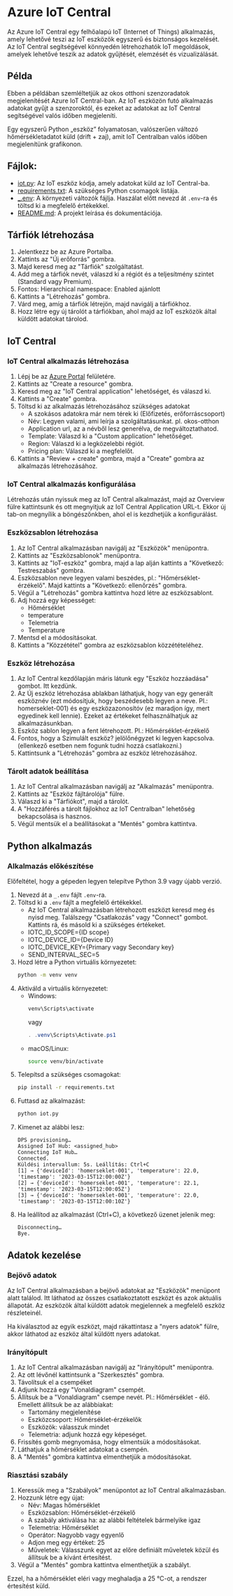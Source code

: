 # Azure IoT Central

Az Azure IoT Central egy felhőalapú IoT (Internet of Things) alkalmazás, amely lehetővé teszi az IoT eszközök egyszerű és biztonságos kezelését. Az IoT Central segítségével könnyedén létrehozhatók IoT megoldások, amelyek lehetővé teszik az adatok gyűjtését, elemzését és vizualizálását.

## Példa

Ebben a példában szemléltetjük az okos otthoni szenzoradatok megjelenítését Azure IoT Central-ban. Az IoT eszközön futó alkalmazás adatokat gyűjt a szenzoroktól, és ezeket az adatokat az IoT Central segítségével valós időben megjeleníti.

Egy egyszerű Python „eszköz” folyamatosan, valószerűen változó hőmérsékletadatot küld (drift + zaj), amit IoT Centralban valós időben megjelenítünk grafikonon.

## Fájlok:

- [iot.py](iot.py): Az IoT eszköz kódja, amely adatokat küld az IoT Central-ba.
- [requirements.txt](requirements.txt): A szükséges Python csomagok listája.
- [_.env](_.env): A környezeti változók fájlja. Haszálat előtt nevezd át `.env`-ra és töltsd ki a megfelelő értékekkel.
- [README.md](README.md): A projekt leírása és dokumentációja.


## Tárfiók létrehozása

1. Jelentkezz be az Azure Portalba.
2. Kattints az "Új erőforrás" gombra.
3. Majd keresd meg az "Tárfiók" szolgáltatást.
4. Add meg a tárfiók nevét, válaszd ki a régiót és a teljesítmény szintet (Standard vagy Premium).
5. Fontos: Hierarchical namespace: Enabled ajánlott
6. Kattints a "Létrehozás" gombra.
7. Várd meg, amíg a tárfiók létrejön, majd navigálj a tárfiókhoz.
8. Hozz létre egy új tárolót a tárfiókban, ahol majd az IoT eszközök által küldött adatokat tárolod.

## IoT Central

### IoT Central alkalmazás létrehozása

1. Lépj be az [Azure Portal](https://portal.azure.com/) felületére.
2. Kattints az "Create a resource" gombra.
3. Keresd meg az "IoT Central application" lehetőséget, és válaszd ki.
4. Kattints a "Create" gombra.
5. Töltsd ki az alkalmazás létrehozásához szükséges adatokat
   - A szokásos adatokra már nem térek ki (Előfizetés, erőforráscsoport)
   - Név: Legyen valami, ami leírja a szolgáltatásunkat. pl. okos-otthon
   - Application url, az a névből lesz generélva, de megváltoztathatod.
   - Template: Válaszd ki a "Custom application" lehetőséget.
   - Region: Válaszd ki a legközelebbi régiót.
   - Pricing plan: Válaszd ki a megfelelőt.
6. Kattints a "Review + create" gombra, majd a "Create" gombra az alkalmazás létrehozásához.

### IoT Central alkalmazás konfigurálása

Létrehozás után nyissuk meg az IoT Central alkalmazást, majd az Overview fülre kattintsunk és ott megnyitjuk az IoT Central Application URL-t. Ekkor új tab-on megnyílik a böngészőnkben, ahol el is kezdhetjük a konfigurálást.

### Eszközsablon létrehozása

1. Az IoT Central alkalmazásban navigálj az "Eszközök" menüpontra.
2. Kattints az "Eszközsablonok" menüpontra.
3. Kattints az "IoT-eszköz" gombra, majd a lap alján kattints a "Következő: Testreszabás" gombra.
4. Eszközsablon neve legyen valami beszédes, pl.: "Hőmérséklet-érzékelő". Majd kattints a "Következő: ellenőrzés" gombra.
5. Végül a "Létrehozás" gombra kattintva hozd létre az eszközsablont.
6. Adj hozzá egy képességet:
   - Hőmérséklet
   - temperature
   - Telemetria
   - Temperature
7. Mentsd el a módosításokat.
8. Kattints a "Közzététel" gombra az eszközsablon közzétételéhez.

### Eszköz létrehozása

1. Az IoT Central kezdőlapján máris látunk egy "Eszköz hozzáadása" gombot. Itt kezdünk.
2. Az Új eszköz létrehozása ablakban láthatjuk, hogy van egy generált eszköznév (ezt módosítjuk, hogy beszédesebb legyen a neve. Pl.: homerseklet-001) és egy eszközazonosítóv (ez maradjon így, mert egyedinek kell lennie). Ezeket az értékeket felhasználhatjuk az alkalmazásunkban.
3. Eszköz sablon legyen a fent létrehozott. Pl.: Hőmérséklet-érzékelő
4. Fontos, hogy a Szimulált eszköz? jelölőnégyzet ki legyen kapcsolva. (ellenkező esetben nem fogunk tudni hozzá csatlakozni.)
5. Kattintsunk a "Létrehozás" gombra az eszköz létrehozásához.

### Tárolt adatok beállítása

1. Az IoT Central alkalmazásban navigálj az "Alkalmazás" menüpontra.
2. Kattints az "Eszköz fájltárolója" fülre.
3. Válaszd ki a "Tárfiókot", majd a tárolót.
4. A "Hozzáférés a tárolt fájlokhoz az IoT Centralban" lehetőség bekapcsolása is hasznos.
5. Végül mentsük el a beállításokat a "Mentés" gombra kattintva.

## Python alkalmazás

### Alkalmazás előkészítése

Előfeltétel, hogy a gépeden legyen telepítve Python 3.9 vagy újabb verzió.

1. Nevezd át a `_.env` fájlt `.env`-ra.
2. Töltsd ki a `.env` fájlt a megfelelő értékekkel.
   - Az IoT Central alkalmazásban létrehozott eszközt keresd meg és nyisd meg. Találszegy "Csatlakozás" vagy "Connect" gombot. Kattints rá, és másold ki a szükséges értékeket.
   - IOTC_ID_SCOPE={ID scope}
   - IOTC_DEVICE_ID={Device ID}
   - IOTC_DEVICE_KEY={Primary vagy Secondary key}
   - SEND_INTERVAL_SEC=5
3. Hozd létre a Python virtuális környezetet:
   ```bash
   python -m venv venv
   ```
4. Aktiváld a virtuális környezetet:
   - Windows:
     ```bash
     venv\Scripts\activate
     ```
     vagy
     ```PowerShell
     . .venv\Scripts\Activate.ps1
     ```
   - macOS/Linux:
     ```bash
     source venv/bin/activate
     ```
5. Telepítsd a szükséges csomagokat:
   ```bash
   pip install -r requirements.txt
   ```
6. Futtasd az alkalmazást:
   ```bash
   python iot.py
   ```
7. Kimenet az alábbi lesz:
   ```
   DPS provisioning…
   Assigned IoT Hub: <assigned_hub>
   Connecting IoT Hub…
   Connected.
   Küldési intervallum: 5s. Leállítás: Ctrl+C
   [1] → {'deviceId': 'homerseklet-001', 'temperature': 22.0, 'timestamp': '2023-03-15T12:00:00Z'}
   [2] → {'deviceId': 'homerseklet-001', 'temperature': 22.1, 'timestamp': '2023-03-15T12:00:05Z'}
   [3] → {'deviceId': 'homerseklet-001', 'temperature': 22.0, 'timestamp': '2023-03-15T12:00:10Z'}
   ```
8. Ha leállítod az alkalmazást (Ctrl+C), a következő üzenet jelenik meg:
   ```
   Disconnecting…
   Bye.
   ```

## Adatok kezelése

### Bejövő adatok

Az IoT Central alkalmazásban a bejövő adatokat az "Eszközök" menüpont alatt találod. Itt láthatod az összes csatlakoztatott eszközt és azok aktuális állapotát. Az eszközök által küldött adatok megjelennek a megfelelő eszköz részleteinél.

Ha kiválasztod az egyik eszközt, majd rákattintasz a "nyers adatok" fülre, akkor láthatod az eszköz által küldött nyers adatokat.

### Irányítópult

1. Az IoT Central alkalmazásban navigálj az "Irányítópult" menüpontra.
2. Az ott lévőnél kattintsunk a "Szerkesztés" gombra.
3. Távolítsuk el a csempéket
4. Adjunk hozzá egy "Vonaldiagram" csempét.
5. Állítsuk be a "Vonaldiagram" csempe nevét. Pl.: Hőmérséklet - élő. Emellett állítsuk be az alábbiakat:
   - Tartomány megjelenítése
   - Eszközcsoport: Hőmérséklet-érzékelők
   - Eszközök: válasszuk mindet
   - Telemetria: adjunk hozzá egy képeséget.
6. Frissítés gomb megnyomása, hogy elmentsük a módosításokat.
7. Láthatjuk a hőmérséklet adatokat a csempén.
8. A "Mentés" gombra kattintva elmenthetjük a módosításokat.

### Riasztási szabály

1. Keressük meg a "Szabályok" menüpontot az IoT Central alkalmazásban.
2. Hozzunk létre egy újat:
   - Név: Magas hőmérséklet
   - Eszközsablon: Hőmérséklet-érzékelő
   - A szabály aktiválása ha: az alábbi feltételek bármelyike igaz
   - Telemetria: Hőmérséklet
   - Operátor: Nagyobb vagy egyenlő
   - Adjon meg egy értéket: 25
   - Műveletek: Válasszunk egyet az előre definiált műveletek közül és állítsuk be a kívánt értesítést.
3. Végül a "Mentés" gombra kattintva elmenthetjük a szabályt.

Ezzel, ha a hőmérséklet eléri vagy meghaladja a 25 °C-ot, a rendszer értesítést küld.
